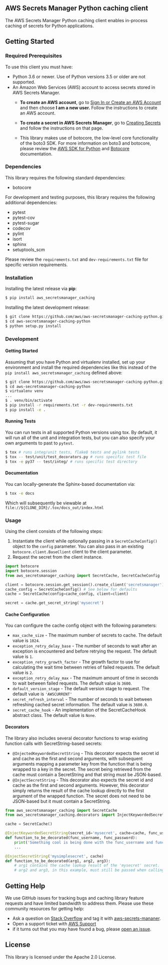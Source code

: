 ## AWS Secrets Manager Python caching client

The AWS Secrets Manager Python caching client enables in-process caching of secrets for Python applications.

## Getting Started

### Required Prerequisites

To use this client you must have:

* Python 3.6 or newer.  Use of Python versions 3.5 or older are not supported.
* An Amazon Web Services (AWS) account to access secrets stored in AWS Secrets Manager.
  * **To create an AWS account**, go to [Sign In or Create an AWS Account](https://portal.aws.amazon.com/gp/aws/developer/registration/index.html) and then choose **I am a new user.** Follow the instructions to create an AWS account.

  * **To create a secret in AWS Secrets Manager**, go to [Creating Secrets](https://docs.aws.amazon.com/secretsmanager/latest/userguide/manage_create-basic-secret.html) and follow the instructions on that page.

  * This library makes use of botocore, the low-level core functionality of the boto3 SDK.  For more information on boto3 and botocore, please review the [AWS SDK for Python](https://aws.amazon.com/sdk-for-python/) and [Botocore](https://botocore.amazonaws.com/v1/documentation/api/latest/index.html) documentation. 

### Dependencies
This library requires the following standard dependencies:
* botocore

For development and testing purposes, this library requires the following additional dependencies:
* pytest
* pytest-cov
* pytest-sugar
* codecov
* pylint
* isort
* sphinx
* setuptools_scm

Please review the `requirements.txt` and `dev-requirements.txt` file for specific version requirements.

### Installation
Installing the latest release via **pip**:
```bash
$ pip install aws_secretsmanager_caching
```

Installing the latest development release:
```bash
$ git clone https://github.com/aws/aws-secretsmanager-caching-python.git
$ cd aws-secretsmanager-caching-python
$ python setup.py install
```

### Development
#### Getting Started
Assuming that you have Python and virtualenv installed, set up your environment and install the required dependencies like this instead of the `pip install aws_secretsmanager_caching` defined above:

```bash
$ git clone https://github.com/aws/aws-secretsmanager-caching-python.git
$ cd aws-secretsmanager-caching-python
$ virtualenv venv
...
$ . venv/bin/activate
$ pip install -r requirements.txt -r dev-requirements.txt
$ pip install -e .
```

#### Running Tests
You can run tests in all supported Python versions using tox. By default, it will run all of the unit and integration tests, but you can also specify your own arguments to past to `pytest`.
```bash
$ tox # runs integ/unit tests, flake8 tests and pylink tests
$ tox -- test/unit/test_decorators.py # runs specific test file
$ tox -e py37 -- test/integ/ # runs specific test directory
```

#### Documentation
You can locally-generate the Sphinx-based documentation via:
```bash
$ tox -e docs
```
Which will subsequently be viewable at `file://${CLONE_DIR}/.tox/docs_out/index.html`

### Usage
Using the client consists of the following steps:
1.  Instantiate the client while optionally passing in a `SecretCacheConfig()` object to the `config` parameter.  You can also pass in an existing `botocore.client.BaseClient` client to the client parameter.
2.  Request the secret from the client instance.
```python
import botocore
import botocore.session
from aws_secretsmanager_caching import SecretCache, SecretCacheConfig

client = botocore.session.get_session().create_client('secretsmanager')
cache_config = SecretCacheConfig() # See below for defaults
cache = SecretCache(config=cache_config, client=client)

secret = cache.get_secret_string('mysecret')
```

#### Cache Configuration
You can configure the cache config object with the following parameters:
* `max_cache_size` - The maximum number of secrets to cache.  The default value is `1024`.
* `exception_retry_delay_base` - The number of seconds to wait after an exception is encountered and before retrying the request.  The default value is `1`.
* `exception_retry_growth_factor` - The growth factor to use for calculating the wait time between retries of failed requests.  The default value is `2`.
* `exception_retry_delay_max` - The maximum amount of time in seconds to wait between failed requests.  The default value is `3600`.
* `default_version_stage` - The default version stage to request.  The default value is `'AWSCURRENT'`
* `secret_refresh_interval` - The number of seconds to wait between refreshing cached secret information.  The default value is `3600.0`.
* `secret_cache_hook` - An implementation of the SecretCacheHook abstract class.  The default value is `None`.

#### Decorators
The library also includes several decorator functions to wrap existing function calls with SecretString-based secrets:
* `@InjectedKeywordedSecretString` - This decorator expects the secret id and cache as the first and second arguments, with subsequent arguments mapping a parameter key from the function that is being wrapped to a key in the secret.  The secret being retrieved from the cache must contain a SecretString and that string must be JSON-based.
* `@InjectSecretString` - This decorator also expects the secret id and cache as the first and second arguments.  However, this decorator simply returns the result of the cache lookup directly to the first argument of the wrapped function.  The secret does not need to be JSON-based but it must contain a SecretString.
```python
from aws_secretsmanager_caching import SecretCache
from aws_secretsmanager_caching.decorators import InjectKeywordedSecretString, InjectSecretString

cache = SecretCache()

@InjectKeywordedSecretString(secret_id='mysecret', cache=cache, func_username='username', func_password='password')
def function_to_be_decorated(func_username, func_password):
    print('Something cool is being done with the func_username and func_password arguments here')
    ...

@InjectSecretString('mysimplesecret', cache)
def function_to_be_decorated(arg1, arg2, arg3):
    # arg1 contains the cache lookup result of the 'mysecret' secret.
    # arg2 and arg3, in this example, must still be passed when calling function_to_be_decorated().
```

## Getting Help
We use GitHub issues for tracking bugs and caching library feature requests and have limited bandwidth to address them. Please use these community resources for getting help:
* Ask a question on [Stack Overflow](https://stackoverflow.com/) and tag it with [aws-secrets-mananer](https://stackoverflow.com/questions/tagged/aws-secrets-manager).
* Open a support ticket with [AWS Support](https://console.aws.amazon.com/support/home#/)
* if it turns out that you may have found a bug, please [open an issue](https://github.com/aws/aws-secretsmanager-caching-python/issues/new). 
## License

This library is licensed under the Apache 2.0 License. 
